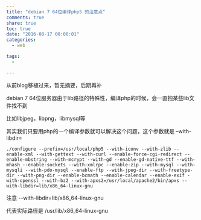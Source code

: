 ```yaml
---
title: "debian 7 64位编译php5 的注意点"
comments: true
share: true
toc: true
date: "2016-08-17 00:00:01"
categories:
  - web

tags:
  - 

---
```




从前blog移植过来，暂无摘要，后期再补

<!--more-->

  


debian 7 64位服务器由于lib路径的特殊性，编译php的时候，会一直抱某些lib文件找不到

比如libjpeg，libpng，libmysql等

其实我们只要用php的一个编译参数就可以解决这个问题，这个参数就是 –with-libdir=


    ./configure --prefix=/usr/local/php5 --with-iconv --with-zlib --enable-xml --with-gettext --with-curl --enable-force-cgi-redirect --enable-mbstring --with-mcrypt --with-gd --enable-gd-native-ttf --with-mhash --enable-sockets --with-xmlrpc --enable-zip --with-mysql --with-mysqli --with-pdo-mysql --enable-ftp --with-jpeg-dir --with-freetype-dir --with-png-dir --enable-bcmath --enable-calendar --enable-exif -with-openssl --with-bz2 --with-apxs2=/usr/local/apache2/bin/apxs --with-libdir=lib/x86_64-linux-gnu


注意 --with-libdir=lib/x86_64-linux-gnu


代表实际路径是 /usr/lib/x86_64-linux-gnu